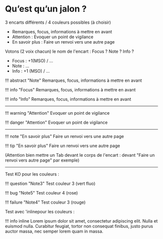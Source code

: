 # Qu’est qu’un jalon ?

3 encarts différents / 4 couleurs possibles (à choisir)

 - Remarques, focus, informations à mettre en avant 
 - Attention : Evoquer un point de vigilance 
 - En savoir plus : Faire un renvoi vers une autre page

Votons (2 voix chacun) le nom de l'encart :  Focus ? Note ? Info ?
- Focus : +1(MSO) / ...
- Note : ...
- Info : +1 (MSO) / ...


!!! abstract "Note" 
	Remarques, focus, informations à mettre en avant 

!!! info "Focus" 
	Remarques, focus, informations à mettre en avant 

!!! info "Info" 
	Remarques, focus, informations à mettre en avant 

---

!!! warning "Attention"
	Evoquer un point de vigilance

!!! danger "Attention"
	Evoquer un point de vigilance

---

!!! note "En savoir plus"
	Faire un renvoi vers une autre page

!!! tip "En savoir plus"
	Faire un renvoi vers une autre page

(Attention bien mettre un Tab devant le corps de l'encart : devant "Faire un renvoi vers autre page" par exemple)

---
Test KO pour les couleurs :

!!! question "Note3"
	Test couleur 3 (vert fluo)
	 
!!! bug "Note5"
	Test couleur 4 (rose)
	
!!! failure "Note4"
	Test couleur 3 (rouge)

Test avec 'inlinepour les couleurs :

!!! info inline
    Lorem ipsum dolor sit amet, consectetur
    adipiscing elit. Nulla et euismod nulla.
    Curabitur feugiat, tortor non consequat
    finibus, justo purus auctor massa, nec
    semper lorem quam in massa.






<!--stackedit_data:
eyJoaXN0b3J5IjpbMjEyMzI1MDkwMywtNTgyNzk0OTk1LDEwNT
AxMzkxMDcsLTE3ODc3NDg1MzQsLTExNzgyMjY1NzgsNTE1ODY1
MjA4LC04MzQwODQ1ODQsLTIxMTA4ODk0LDY1MTc5NTUwLDg4ND
EyMjU0OSwxMDU0NDcyODYwLC03NDQxMDU3ODgsMzczOTkyMjM4
LC0xMjAwNDA5MTEyLC0xNDM4NDc2NTM5LDE5NDcyMjkzMTMsLT
YzODk4ODEzNSwtMzIzOTE5ODMxLDIwMzAxNzY1NjldfQ==
-->
